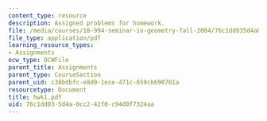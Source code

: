 ```yaml
---
content_type: resource
description: Assigned problems for homework.
file: /media/courses/18-994-seminar-in-geometry-fall-2004/76c1dd035d4a0cc242f0c94d0f7324aa_hwk1.pdf
file_type: application/pdf
learning_resource_types:
- Assignments
ocw_type: OCWFile
parent_title: Assignments
parent_type: CourseSection
parent_uid: c38bdbfc-e8d9-1ece-471c-659cb690701a
resourcetype: Document
title: hwk1.pdf
uid: 76c1dd03-5d4a-0cc2-42f0-c94d0f7324aa
---
```


